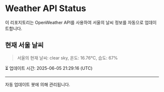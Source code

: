 
# Weather API Status

이 리포지토리는 OpenWeather API를 사용하여 서울의 날씨 정보를 자동으로 업데이트합니다.

## 현재 서울 날씨
> 서울의 현재 날씨: clear sky, 온도: 16.76°C, 습도: 67%

⏳ 업데이트 시간: 2025-06-05 21:29:16 (UTC)

---
자동 업데이트 봇에 의해 관리됩니다.
